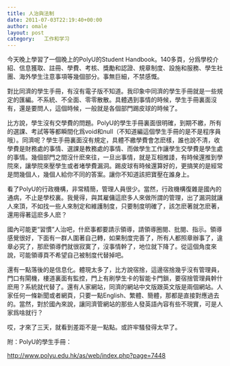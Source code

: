 ```yaml
---
title: 人治與法制
date: 2011-07-03T22:19:40+00:00
author: omale
layout: post
category:   工作和学习  
---
```

今天晚上學習了一個晚上的PolyU的Student Handbook。140多頁，分爲學校介紹、信息獲取、註冊、學費、考核、獎勵和認證、規章制度、設施和服務、學生社團、海外學生注意事項等幾個部分。事無巨細，不禁感慨。

對比同濟的學生手冊，有沒有電子版不知道。我印象中同濟的學生手冊就是一些規定的匯編。不系統、不全面、零零散散。具體遇到事情的時候，學生手冊裏面沒有，還是要問人，這個時候，一般就是各個部門踢皮球的時候了。

比方說，學生沒有交學費的問題。PolyU的學生手冊裏面很明確，到期不繳，所有的選課、考試等等都瞬間化爲void和null（不知道編這個學生手冊的是不是程序員哦）。同濟呢？學生手冊裏面沒有規定，具體不繳學費會怎麽樣，誰也說不清，收學費是財務處的事情、選課是教務處的事情、而做學生工作讓學生交學費是學生處的事情。幾個部門之間沒什麽來往，一旦出事情，就是互相推諉，有時候還推到學院來，讓學院來壓學生或者堵學費漏洞。踢皮球有時候還算好的，更搞笑的是經常是問幾個人，幾個人給你不同的答案。讓你不知道該把寶壓在誰身上。

看了PolyU的行政機構，非常精簡，管理人員很少。當然，行政機構復雜是國內的通病，不止是學校裏。我覺得，與其雇傭這麽多人來做所謂的管理，出了漏洞就讓人來頂，不如找一些人來制定和維護制度，只要制度明確了，該怎麽著就怎麽著，還用得著這麽多人麽？

國內可能更&ldquo;習慣&rdquo;人治吧，什麽事都要請示領導，請領導圈閱、批閱、指示。領導感覺很好，下面有一群人圍著自己轉，如果制度完善了，所有人都照章辦事了，違章必究了，那麽領導們就很寂寞了，沒事情幹了，地位就下降了。從這個角度來說，可能領導頁不希望自己被制度代替掉吧。

還有一點落後的是信息化。體現太多了，比方說宿捨，這邊宿捨幾乎沒有管理員，門口有閘機，樓道裏面有監控，門上有刷學生卡的智能卡門鎖，要宿捨管理員幹什麽用？系統就代替了。還有人家網站，同濟的網站中文版跟英文版是兩個網站。人家任何一條新聞或者網頁，只要一點English、繁體、簡體，那都是直接對應過去的。當然，對於國內來說，讓同濟管網站的那些人發英語內容有些不現實，可是人家爲啥就行？

哎，才來了三天，就看到差距不是一點點。或許牢騷發得太早了。

附：PolyU的學生手冊：

http://www.polyu.edu.hk/as/web/index.php?page=7448